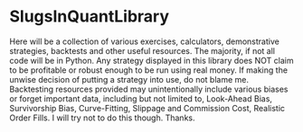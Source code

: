 # SlugsInQuantLibrary
Here will be a collection of various exercises, calculators, demonstrative strategies, backtests and other useful resources.
The majority, if not all code will be in Python.
Any strategy displayed in this library does NOT claim to be profitable or robust enough to be run using real money.
If making the unwise decision of putting a strategy into use, do not blame me.
Backtesting resources provided may unintentionally include various biases or forget important data, including but not limited to,
Look-Ahead Bias, Survivorship Bias, Curve-Fitting, Slippage and Commission Cost, Realistic Order Fills.
I will try not to do this though.
Thanks.
